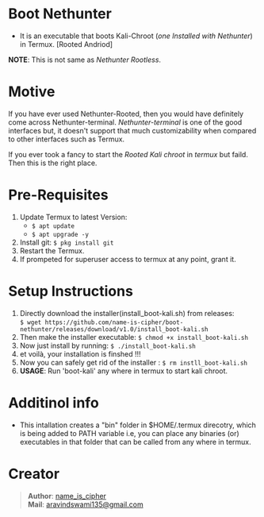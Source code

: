 # Boot Nethunter

- It is an executable that boots Kali-Chroot (_one Installed with Nethunter_) in Termux. [Rooted Andriod]

**NOTE**: This is not same as _Nethunter Rootless_.

# Motive
If you have ever used Nethunter-Rooted, then you would have definitely come across Nethunter-terminal. _Nethunter-terminal_ is one of the good interfaces but, it doesn't support that much customizability when compared to other interfaces such as Termux.  

If you ever took a fancy to start the _Rooted Kali chroot_ in _termux_ but faild. Then this is the right place.

# Pre-Requisites
1. Update Termux to latest Version:
    - `$ apt update`
    - `$ apt upgrade -y`
2. Install git: `$ pkg install git`
3. Restart the Termux.
4. If prompeted for superuser access to termux at any point, grant it.

# Setup Instructions
1. Directly download the installer(install_boot-kali.sh) from releases:    
   `$ wget https://github.com/name-is-cipher/boot-nethunter/releases/download/v1.0/install_boot-kali.sh`  
4. Then make the installer executable: `$ chmod +x install_boot-kali.sh`
5. Now just install by running: `$ ./install_boot-kali.sh`
6. et voilà, your installation is finshed !!!
7. Now you can safely get rid of the installer : `$ rm instll_boot-kali.sh`
8. **USAGE**: Run 'boot-kali' any where in termux to start kali chroot.

# Additinol info
- This intallation creates a "bin" folder in $HOME/.termux direcotry, which is being added to PATH variable i.e, you can place any binaries (or) executables in that folder that can be called from any where in termux.

# Creator
> **Author**: [name_is_cipher](https://github.com/name-is-cipher)  
> **Mail**: aravindswami135@gmail.com

